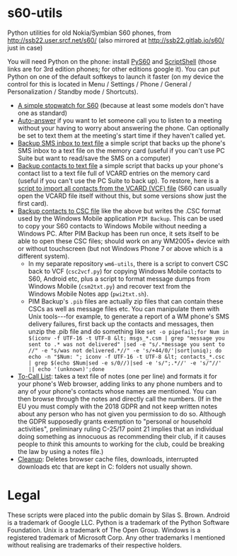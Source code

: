 # s60-utils
Python utilities for old Nokia/Symbian S60 phones, from http://ssb22.user.srcf.net/s60/
(also mirrored at http://ssb22.gitlab.io/s60/ just in case)

You will need Python on the phone: install [PyS60](https://garage.maemo.org/frs/download.php/5952/Python_1.9.4.sis) and [ScriptShell](https://garage.maemo.org/frs/download.php/5910/PythonScriptShell_1.9.4_3rdEd.sis) (those links are for 3rd edition phones; for other editions google it).  You can put Python on one of the default softkeys to launch it faster (on my device the control for this is located in Menu / Settings / Phone / General / Personalization / Standby mode / Shortcuts).

* [A simple stopwatch for S60](stopwatch.py) (because at least some models don't have one as standard)
* [Auto-answer](auto-answer.py) if you want to let someone call you to listen to a meeting without your having to worry about answering the phone. Can optionally be set to text them at the meeting's start time if they haven't called yet.
* [Backup SMS inbox to text file](backup-inbox.py) a simple script that backs up the phone's SMS inbox to a text file on the memory card (useful if you can't use PC Suite but want to read/save the SMS on a computer)
* [Backup contacts to text file](backup-contacts.py) a simple script that backs up your phone's contact list to a text file full of VCARD entries on the memory card (useful if you can't use the PC Suite to back up). To restore, here is a [script to import all contacts from the VCARD (VCF) file](restore-contacts.py) (S60 can usually open the VCARD file itself without this, but some versions show just the first card).
* [Backup contacts to CSC file](contacts2csc.py) like the above but writes the .CSC format used by the Windows Mobile application `PIM Backup`. This can be used to copy your S60 contacts to Windows Mobile without needing a Windows PC. After PIM Backup has been run once, it sets itself to be able to open these CSC files; should work on any WM2005+ device with or without touchscreen (but not Windows Phone 7 or above which is a different system).
    * In my separate repository `wm6-utils`, there is a script to convert CSC back to VCF (`csc2vcf.py`) for copying Windows Mobile contacts to S60, Android etc, plus a script to format message dumps from Windows Mobile (`csm2txt.py`) and recover text from the Windows Mobile Notes app (`pwi2txt.sh`).
    * PIM Backup's `.pib` files are actually zip files that can contain these CSCs as well as message files etc.  You can manipulate them with Unix tools---for example, to generate a report of a WM phone's SMS delivery failures, first back up the contacts and messages, then unzip the .pib file and do something like `set -o pipefail;for Num in $(iconv -f UTF-16 -t UTF-8 &lt; msgs_*.csm | grep "message you sent to .* was not delivered" |sed -e "s/.*message you sent to //" -e "s/was not delivered.*//" -e 's/+44/0/'|sort|uniq); do echo -n "$Num: "; iconv -f UTF-16 -t UTF-8 &lt; contacts_*.csc | grep $(echo $Num|sed -e s/0//)|sed -e 's/";.*//' -e 's/"//' || echo '(unknown)';done`
* [To-Call List](tocall.py): takes a text file of notes (one per line) and formats it for your phone's Web browser, adding links to any phone numbers and to any of your phone's contacts whose names are mentioned. You can then browse through the notes and directly call the numbers. (If in the EU you must comply with the 2018 GDPR and not keep written notes about any person who has not given you permission to do so. Although the GDPR supposedly grants exemption to "personal or household activities", preliminary ruling C-25/17 point 21 implies that an individual doing something as innocuous as recommending their club, if it causes people to *think* this amounts to working for the club, could be breaking the law by using a notes file.)
* [Cleanup](cleanup.py): Deletes browser cache files, downloads, interrupted downloads etc that are kept in C: folders not usually shown.

Legal
=====
These scripts were placed into the public domain by Silas S. Brown.
Android is a trademark of Google LLC.
Python is a trademark of the Python Software Foundation.
Unix is a trademark of The Open Group.
Windows is a registered trademark of Microsoft Corp.
Any other trademarks I mentioned without realising are trademarks of their respective holders.
